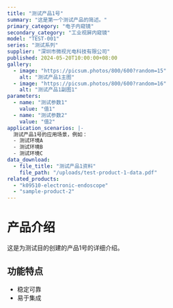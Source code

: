 ```yaml
---
title: "测试产品1号"
summary: "这是第一个测试产品的简述。"
primary_category: "电子内窥镜"
secondary_category: "工业视屏内窥镜"
model: "TEST-001"
series: "测试系列"
supplier: "深圳市微视光电科技有限公司"
published: 2024-05-20T10:00:00+08:00
gallery:
  - image: "https://picsum.photos/800/600?random=15"
    alt: "测试产品1主图"
  - image: "https://picsum.photos/800/600?random=16"
    alt: "测试产品1副图1"
parameters:
  - name: "测试参数1"
    value: "值1"
  - name: "测试参数2"
    value: "值2"
application_scenarios: |-
  测试产品1号的应用场景，例如：
  - 测试环境A
  - 测试环境B
  - 测试环境C
data_download:
  - file_title: "测试产品1资料"
    file_path: "/uploads/test-product-1-data.pdf"
related_products:
  - "k09510-electronic-endoscope"
  - "sample-product-2"
---
```


# 产品介绍

这是为测试目的创建的产品1号的详细介绍。

## 功能特点

- 稳定可靠
- 易于集成